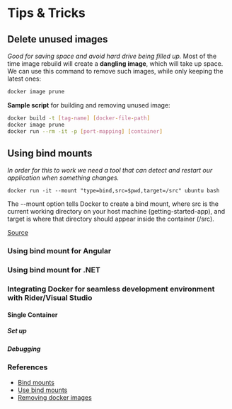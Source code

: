 # Tips & Tricks
## Delete unused images
*Good for saving space and avoid hard drive being filled up.* Most of the time image rebuild will create a **dangling image**,
which will take up space. We can use this command to remove such images, while only keeping the latest ones:
```bash
docker image prune
```
**Sample script** for building and removing unused image:
```bash
docker build -t [tag-name] [docker-file-path]
docker image prune
docker run --rm -it -p [port-mapping] [container]
```

## Using bind mounts
*In order for this to work we need a tool that can detect and restart our application
when something changes.*

```
docker run -it --mount "type=bind,src=$pwd,target=/src" ubuntu bash
```
The --mount option tells Docker to create a bind mount, where src is the current working directory on your host machine (getting-started-app), and target is where that directory should appear inside the container (/src).

[Source](https://docs.docker.com/get-started/06_bind_mounts/)

### Using bind mount for Angular

### Using bind mount for .NET

### Integrating Docker for seamless development environment with Rider/Visual Studio
#### Single Container
##### Set up
##### Debugging

### References
- [Bind mounts](https://docs.docker.com/storage/bind-mounts/)
- [Use bind mounts](https://docs.docker.com/get-started/06_bind_mounts/)
- [Removing docker images](https://www.freecodecamp.org/news/how-to-remove-images-in-docker/#:~:text=By%20running%20simple%20command%20docker,all%20the%20images%20and%20check.)
